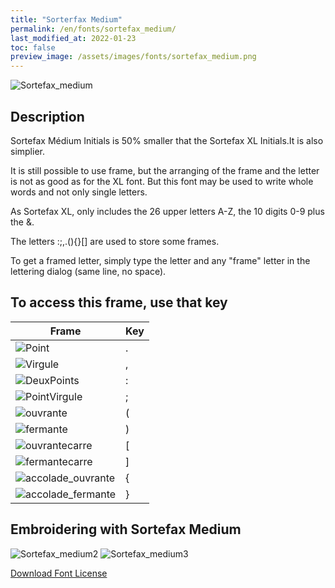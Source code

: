 ```yaml
---
title: "Sorterfax Medium"
permalink: /en/fonts/sortefax_medium/
last_modified_at: 2022-01-23
toc: false
preview_image: /assets/images/fonts/sortefax_medium.png
---
```

![Sortefax_medium](/assets/images/fonts/sortefax_medium.png)


## Description

Sortefax Médium Initials is 50% smaller that the Sortefax XL Initials.It is also simplier.

It is still possible to use frame, but the arranging of the frame and the letter is  not as good as for the XL font.
But this font may be used to write whole words and not only single letters.


As Sortefax XL, only includes the 26 upper letters A-Z, the 10 digits 0-9 plus the &.

The letters  :;,.(){}[]  are used to store some frames.

To get a framed letter, simply type the letter and any "frame" letter in the lettering dialog (same line, no space).



## To access this frame, use that key
Frame|Key
---|---
![Point](/assets/images/fonts/sortefax/point.png)|.
![Virgule](/assets/images/fonts/sortefax/virgule.png)|,
![DeuxPoints](/assets/images/fonts/sortefax/deuxpoints.png)|:
![PointVirgule](/assets/images/fonts/sortefax/pointvirgule.png)|;
![ouvrante](/assets/images/fonts/sortefax/ouvrante.png)|(
![fermante](/assets/images/fonts/sortefax/fermante.png)|)
![ouvrantecarre](/assets/images/fonts/sortefax/[.png)|[
![fermantecarre](/assets/images/fonts/sortefax/].png)|]
![accolade_ouvrante](/assets/images/fonts/sortefax/{.png)|{
![accolade_fermante](/assets/images/fonts/sortefax/}.png)|}

## Embroidering with  Sortefax Medium

![Sortefax_medium2](/assets/images/fonts/sortefaxmedium2.jpg)
![Sortefax_medium3](/assets/images/fonts/sortefaxmedium3.jpg)


[Download Font License](https://github.com/inkstitch/inkstitch/tree/main/fonts/sortefaxXL/LICENSE)
